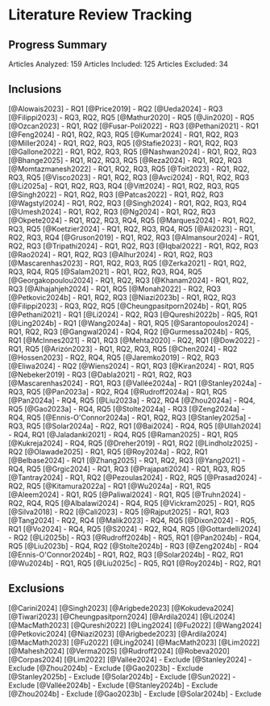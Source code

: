 # Literature Review Tracking

## Progress Summary
Articles Analyzed: 159
Articles Included: 125
Articles Excluded: 34

## Inclusions
[@Alowais2023] - RQ1
[@Price2019] - RQ2
[@Ueda2024] - RQ3
[@Filippi2023] - RQ3, RQ2, RQ5
[@Mathur2020] - RQ5
[@Jin2020] - RQ5
[@Ozcan2023] - RQ1, RQ2
[@Fusar-Poli2022] - RQ3
[@Pethani2021] - RQ1
[@Feng2024] - RQ1, RQ2, RQ3, RQ5
[@Kumar2024] - RQ1, RQ2, RQ3
[@Miller2024] - RQ1, RQ2, RQ3, RQ5
[@Stafie2023] - RQ1, RQ2, RQ3
[@Gallone2022] - RQ1, RQ2, RQ3, RQ5
[@Nashwan2024] - RQ1, RQ2, RQ3
[@Bhange2025] - RQ1, RQ2, RQ3, RQ5
[@Reza2024] - RQ1, RQ2, RQ3
[@Momtazmanesh2022] - RQ1, RQ2, RQ3, RQ5
[@Toit2023] - RQ1, RQ2, RQ3, RQ5
[@Visco2023] - RQ1, RQ2, RQ3
[@Avci2024] - RQ1, RQ2, RQ3
[@Li2025a] - RQ1, RQ2, RQ3, RQ4
[@Vitt2024] - RQ1, RQ2, RQ3, RQ5
[@Singh2022] - RQ1, RQ2, RQ3
[@Patcas2022] - RQ1, RQ2, RQ3
[@Wagstyl2024] - RQ1, RQ2, RQ3
[@Singh2024] - RQ1, RQ2, RQ3, RQ4
[@Umesh2024] - RQ1, RQ2, RQ3
[@Ng2024] - RQ1, RQ2, RQ3
[@Okpete2024] - RQ1, RQ2, RQ3, RQ4, RQ5
[@Marques2024] - RQ1, RQ2, RQ3, RQ5
[@Koetzier2024] - RQ1, RQ2, RQ3, RQ4, RQ5
[@Ali2023] - RQ1, RQ2, RQ3, RQ4
[@Gruson2019] - RQ1, RQ2, RQ3
[@Almansour2024] - RQ1, RQ2, RQ3
[@Tripathi2024] - RQ1, RQ2, RQ3
[@Iqbal2022] - RQ1, RQ2, RQ3
[@Rao2024] - RQ1, RQ2, RQ3
[@Alhur2024] - RQ1, RQ2, RQ3
[@Mascarenhas2023] - RQ1, RQ2, RQ3, RQ5
[@Zerka2021] - RQ1, RQ2, RQ3, RQ4, RQ5
[@Salam2021] - RQ1, RQ2, RQ3, RQ4, RQ5
[@Georgakopoulou2024] - RQ1, RQ2, RQ3
[@Khanam2024] - RQ1, RQ2, RQ3
[@Alhajahjeh2024] - RQ1, RQ5
[@Monah2022] - RQ2, RQ3
[@Petkovic2024b] - RQ1, RQ2, RQ3
[@Niazi2023b] - RQ1, RQ2, RQ3
[@Filippi2023] - RQ3, RQ2, RQ5
[@Cheungpasitporn2024b] - RQ1, RQ5
[@Pethani2021] - RQ1
[@Li2024] - RQ2, RQ3
[@Qureshi2022b] - RQ5, RQ1
[@Ling2024b] - RQ1
[@Wang2024a] - RQ1, RQ5
[@Sarantopoulos2024] - RQ1, RQ2, RQ3
[@Gangwal2024] - RQ4, RQ2
[@Gurmessa2024b] - RQ5, RQ1
[@McInnes2021] - RQ1, RQ3
[@Mehta2020] - RQ2, RQ1
[@Dow2022] - RQ1, RQ5
[@Arizón2023] - RQ1, RQ2, RQ3, RQ5
[@Chen2024] - RQ2
[@Hossen2023] - RQ2, RQ4, RQ5
[@Jaremko2019] - RQ2, RQ3
[@Eliwa2024] - RQ2
[@Wiens2024] - RQ1, RQ3
[@Kiran2024] - RQ1, RQ5
[@Nebeker2019] - RQ3
[@Dabla2021] - RQ1, RQ2, RQ3
[@Mascarenhas2024] - RQ1, RQ3
[@Vallée2024a] - RQ1
[@Stanley2024a] - RQ3, RQ5
[@Pan2023a] - RQ2, RQ4
[@Rudroff2024a] - RQ1, RQ5
[@Pan2024a] - RQ4, RQ5
[@Liu2023a] - RQ2, RQ4
[@Zhou2024a] - RQ4, RQ5
[@Gao2023a] - RQ4, RQ5
[@Stolte2024a] - RQ3
[@Zeng2024a] - RQ4, RQ5
[@Ennis-O'Connor2024a] - RQ1, RQ2, RQ3
[@Stanley2025a] - RQ3, RQ5
[@Solar2024a] - RQ2, RQ1
[@Bai2024] - RQ4, RQ5
[@Ullah2024] - RQ4, RQ1
[@Jaladanki2021] - RQ4, RQ5
[@Raman2025] - RQ1, RQ5
[@Kukreja2024] - RQ4, RQ5
[@Dreher2019] - RQ1, RQ2
[@Lindholz2025] - RQ2
[@Olawade2025] - RQ1, RQ5
[@Roy2024a] - RQ2, RQ1
[@Belbase2024] - RQ1
[@Zhang2025] - RQ1, RQ2, RQ3
[@Yang2021] - RQ4, RQ5
[@Grgic2024] - RQ1, RQ3
[@Prajapati2024] - RQ1, RQ3, RQ5
[@Tantray2024] - RQ1, RQ2
[@Pezoulas2024] - RQ2, RQ5
[@Prasad2024] - RQ2, RQ5
[@Kitamura2022a] - RQ1
[@Wu2024a] - RQ1, RQ5
[@Aleem2024] - RQ1, RQ5
[@Paliwal2024] - RQ1, RQ5
[@Truhn2024] - RQ2, RQ4, RQ5
[@Albalawi2024] - RQ4, RQ5
[@Vickram2025] - RQ1, RQ5
[@Silva2018] - RQ2
[@Cali2023] - RQ5
[@Rajput2025] - RQ1, RQ3
[@Tang2024] - RQ2, RQ4
[@Malik2023] - RQ4, RQ5
[@Dixon2024] - RQ5, RQ1
[@Vo2024] - RQ4, RQ5
[@S2024] - RQ2, RQ4, RQ5
[@Gottardelli2024] - RQ2
[@Li2025b] - RQ3
[@Rudroff2024b] - RQ5, RQ1
[@Pan2024b] - RQ4, RQ5
[@Liu2023b] - RQ4, RQ2
[@Stolte2024b] - RQ3
[@Zeng2024b] - RQ4
[@Ennis-O'Connor2024b] - RQ1, RQ2, RQ3
[@Solar2024b] - RQ2, RQ1
[@Wu2024b] - RQ1, RQ5
[@Liu2025c] - RQ5, RQ1
[@Roy2024b] - RQ2, RQ1

## Exclusions
[@Carini2024]
[@Singh2023]
[@Arigbede2023]
[@Kokudeva2024]
[@Tiwari2023]
[@Cheungpasitporn2024]
[@Ardila2024]
[@Li2024]
[@MacMath2023]
[@Qureshi2022]
[@Ling2024]
[@Fu2022]
[@Wang2024]
[@Petkovic2024]
[@Niazi2023]
[@Arigbede2023]
[@Ardila2024]
[@MacMath2023]
[@Fu2022]
[@Ling2024]
[@MacMath2023]
[@Lim2022]
[@Mahesh2024]
[@Verma2025]
[@Rudroff2024]
[@Robeva2020]
[@Corpas2024]
[@Lim2022]
[@Vallée2024] - Exclude
[@Stanley2024] - Exclude
[@Zhou2024b] - Exclude
[@Gao2023b] - Exclude
[@Stanley2025b] - Exclude
[@Solar2024b] - Exclude
[@Sun2022] - Exclude
[@Vallée2024b] - Exclude
[@Stanley2024b] - Exclude
[@Zhou2024b] - Exclude
[@Gao2023b] - Exclude
[@Solar2024b] - Exclude